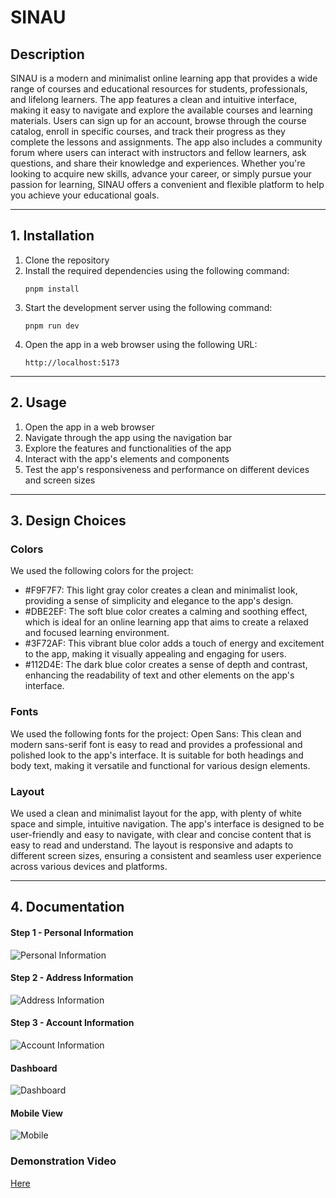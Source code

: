 # SINAU

## Description

SINAU is a modern and minimalist online learning app that provides a wide range of courses and educational resources for students, professionals, and lifelong learners. The app features a clean and intuitive interface, making it easy to navigate and explore the available courses and learning materials. Users can sign up for an account, browse through the course catalog, enroll in specific courses, and track their progress as they complete the lessons and assignments. The app also includes a community forum where users can interact with instructors and fellow learners, ask questions, and share their knowledge and experiences. Whether you're looking to acquire new skills, advance your career, or simply pursue your passion for learning, SINAU offers a convenient and flexible platform to help you achieve your educational goals.

---

## 1. Installation

1. Clone the repository
2. Install the required dependencies using the following command:
   ```
   pnpm install
   ```
3. Start the development server using the following command:
   ```
   pnpm run dev
   ```
4. Open the app in a web browser using the following URL:
   ```
   http://localhost:5173
   ```

---

## 2. Usage

1. Open the app in a web browser
2. Navigate through the app using the navigation bar
3. Explore the features and functionalities of the app
4. Interact with the app's elements and components
5. Test the app's responsiveness and performance on different devices and screen sizes

---

## 3. Design Choices

### Colors

We used the following colors for the project:

- #F9F7F7: This light gray color creates a clean and minimalist look, providing a sense of simplicity and elegance to the app's design.
- #DBE2EF: The soft blue color creates a calming and soothing effect, which is ideal for an online learning app that aims to create a relaxed and focused learning environment.
- #3F72AF: This vibrant blue color adds a touch of energy and excitement to the app, making it visually appealing and engaging for users.
- #112D4E: The dark blue color creates a sense of depth and contrast, enhancing the readability of text and other elements on the app's interface.

### Fonts

We used the following fonts for the project:
Open Sans: This clean and modern sans-serif font is easy to read and provides a professional and polished look to the app's interface. It is suitable for both headings and body text, making it versatile and functional for various design elements.

### Layout

We used a clean and minimalist layout for the app, with plenty of white space and simple, intuitive navigation. The app's interface is designed to be user-friendly and easy to navigate, with clear and concise content that is easy to read and understand. The layout is responsive and adapts to different screen sizes, ensuring a consistent and seamless user experience across various devices and platforms.

---

## 4. Documentation

#### Step 1 - Personal Information

![Personal Information](./public/docs/doc-1.png)

#### Step 2 - Address Information

![Address Information](./public/docs/doc-2.png)

#### Step 3 - Account Information

![Account Information](./public/docs/doc-3.png)

#### Dashboard

![Dashboard](./public/docs/doc-4.png)

#### Mobile View

![Mobile](./public/docs/doc-4.png)

### Demonstration Video

[Here](https://drive.google.com/file/d/1lxXSKGhlWrSBymXQPlF9MW6wlsXB1HE4/view?usp=sharing)
